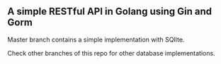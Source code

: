## A simple RESTful API in Golang using Gin and Gorm

Master branch contains a simple implementation with SQlIte. 

Check other branches of this repo for other database implementations.  